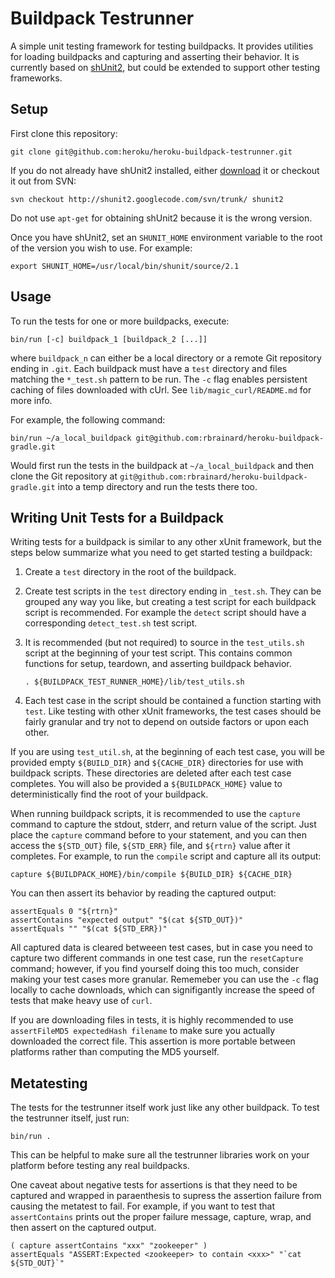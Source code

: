 Buildpack Testrunner
=====================
A simple unit testing framework for testing buildpacks.
It provides utilities for loading buildpacks and capturing and asserting their behavior.
It is currently based on [shUnit2](http://code.google.com/p/shunit2/), but could be extended to support other testing frameworks.


Setup
-----
First clone this repository:

    git clone git@github.com:heroku/heroku-buildpack-testrunner.git

If you do not already have shUnit2 installed, either [download](http://code.google.com/p/shunit2/downloads/list)
it or checkout it out from SVN:

    svn checkout http://shunit2.googlecode.com/svn/trunk/ shunit2

Do not use `apt-get` for obtaining shUnit2 because it is the wrong version.

Once you have shUnit2, set an `SHUNIT_HOME` environment variable to the root of the version you wish to use. For example:

    export SHUNIT_HOME=/usr/local/bin/shunit/source/2.1

Usage
-----
To run the tests for one or more buildpacks, execute:

    bin/run [-c] buildpack_1 [buildpack_2 [...]]

where `buildpack_n` can either be a local directory or a remote Git repository ending in `.git`.
Each buildpack must have a `test` directory and files matching the `*_test.sh` pattern to be run.
The `-c` flag enables persistent caching of files downloaded with cUrl. See `lib/magic_curl/README.md` for more info.

For example, the following command:

    bin/run ~/a_local_buildpack git@github.com:rbrainard/heroku-buildpack-gradle.git

Would first run the tests in the buildpack at `~/a_local_buildpack` and then clone the
Git repository at `git@github.com:rbrainard/heroku-buildpack-gradle.git` into a temp
directory and run the tests there too.

Writing Unit Tests for a Buildpack
----------------------------------
Writing tests for a buildpack is similar to any other xUnit framework, but the steps below summarize what you need to get started testing a buildpack:

1. Create a `test` directory in the root of the buildpack.

2. Create test scripts in the `test` directory ending in `_test.sh`. 
They can be grouped any way you like, but creating a test script for each buildpack script is recommended. 
For example the `detect` script should have a corresponding `detect_test.sh` test script.

3. It is recommended (but not required) to source in the `test_utils.sh` script at the beginning of your test script.
This contains common functions for setup, teardown, and asserting buildpack behavior.
 
    `. ${BUILDPACK_TEST_RUNNER_HOME}/lib/test_utils.sh`

4. Each test case in the script should be contained a function starting with `test`. 
Like testing with other xUnit frameworks, the test cases should be fairly granular
and try not to depend on outside factors or upon each other. 

If you are using `test_util.sh`, at the beginning of each test case, you will be provided empty `${BUILD_DIR}` and `${CACHE_DIR}`
directories for use with buildpack scripts. These directories are deleted after each test case completes. You will also be provided a
`${BUILDPACK_HOME}` value to deterministically find the root of your buildpack.

When running buildpack scripts, it is recommended to use the `capture` command to capture the stdout, stderr, and return value of the script.
Just place the `capture` command before to your statement, and you can then access the `${STD_OUT}` file, `${STD_ERR}` file, and `${rtrn}` value
after it completes. For example, to run the `compile` script and capture all its output:

    capture ${BUILDPACK_HOME}/bin/compile ${BUILD_DIR} ${CACHE_DIR} 

You can then assert its behavior by reading the captured output:
  
    assertEquals 0 "${rtrn}"
    assertContains "expected output" "$(cat ${STD_OUT})"
    assertEquals "" "$(cat ${STD_ERR})"

All captured data is cleared betweeen test cases, but in case you need to capture two different commands in one test case, run the `resetCapture` command; 
however, if you find yourself doing this too much, consider making your test cases more granular. Rememeber you can use the `-c` flag locally to cache 
downloads, which can signifigantly increase the speed of tests that make heavy use of `curl`.

If you are downloading files in tests, it is highly recommended to use `assertFileMD5 expectedHash filename` to make sure you actually downloaded the correct file.
This assertion is more portable between platforms rather than computing the MD5 yourself.

Metatesting
-----------
The tests for the testrunner itself work just like any other buildpack. To test the testrunner itself, just run:

   `bin/run .`

This can be helpful to make sure all the testrunner libraries work on your platform before testing any real buildpacks.

One caveat about negative tests for assertions is that they need to be captured and wrapped in paraenthesis to supress 
the assertion failure from causing the metatest to fail. For example, if you want to test that `assertContains` prints out
the proper failure message, capture, wrap, and then assert on the captured output.

    ( capture assertContains "xxx" "zookeeper" )
    assertEquals "ASSERT:Expected <zookeeper> to contain <xxx>" "`cat ${STD_OUT}`"
